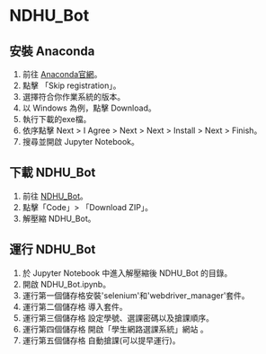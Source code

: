 # NDHU_Bot
## 安裝 Anaconda
1. 前往 [Anaconda官網](https://www.anaconda.com/download)。
2. 點擊 「Skip registration」。
3. 選擇符合你作業系統的版本。
4. 以 Windows 為例，點擊 Download。
5. 執行下載的exe檔。
6. 依序點擊 Next > I Agree > Next > Next > Install > Next > Finish。
7. 搜尋並開啟 Jupyter Notebook。
## 下載 NDHU_Bot
1. 前往 [NDHU_Bot](https://github.com/HIHHIYAYAYOO/NDHU_Bot/tree/main)。
2. 點擊「Code」> 「Download ZIP」。
3. 解壓縮 NDHU_Bot。
## 運行 NDHU_Bot
1. 於 Jupyter Notebook 中進入解壓縮後 NDHU_Bot 的目錄。
2. 開啟 NDHU_Bot.ipynb。
3. 運行第一個儲存格安裝'selenium'和'webdriver_manager'套件。
4. 運行第二個儲存格 導入套件。
5. 運行第三個儲存格 設定學號、選課密碼以及搶課順序。
6. 運行第四個儲存格 開啟「學生網路選課系統」網站 。
7. 運行第五個儲存格 自動搶課(可以提早運行)。

